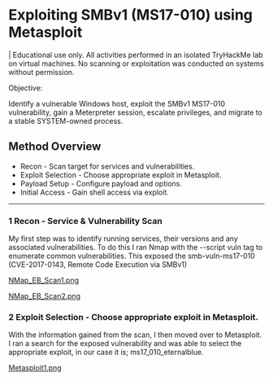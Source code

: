 # Exploiting SMBv1 (MS17-010) using Metasploit
  | Educational use only. All activities performed in an isolated TryHackMe lab on virtual machines. 
  No scanning or exploitation was conducted on systems without permission.

Objective:

Identify a vulnerable Windows host, exploit the SMBv1 MS17-010 vulnerability, gain a Meterpreter session, escalate privileges, and migrate to a stable SYSTEM-owned process.
## Method Overview 	
- Recon - Scan target for services and vulnerabilities.
- Exploit Selection - Choose appropriate exploit in Metasploit.
- Payload Setup - Configure payload and options.
- Initial Access - Gain shell access via exploit.
---
### 1 Recon - Service & Vulnerability Scan
My first step was to identify running services, their versions and any associated vulnerabilities.
To do this I ran Nmap with the --script vuln tag to enumerate common vulnerabilities.
This exposed the smb-vuln-ms17-010 (CVE-2017-0143, Remote Code Execution via SMBv1)

[NMap_EB_Scan1.png](https://github.com/CyberMarcR/images/blob/main/NMap_EB_Scan1.png)

[NMap_EB_Scan2.png](https://github.com/CyberMarcR/images/blob/main/NMap_EB_Scan2.png)

### 2 Exploit Selection - Choose appropriate exploit in Metasploit.
With the information gained from the scan, I then moved over to Metasploit. 
I ran a search for the exposed vulnerability and was able to select the appropriate exploit, in our case it is; ms17_010_eternalblue.

[Metasploit1.png](https://github.com/CyberMarcR/images/blob/main/Metasploit1.png)
